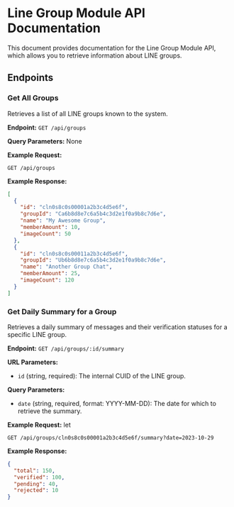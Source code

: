 
# Line Group Module API Documentation

This document provides documentation for the Line Group Module API, which allows you to retrieve information about LINE groups.

## Endpoints

### Get All Groups

Retrieves a list of all LINE groups known to the system.

**Endpoint:** `GET /api/groups`

**Query Parameters:** None

**Example Request:**

```
GET /api/groups
```

**Example Response:**

```json
[
  {
    "id": "cln0s8c0s00001a2b3c4d5e6f",
    "groupId": "Ca6b8d8e7c6a5b4c3d2e1f0a9b8c7d6e",
    "name": "My Awesome Group",
    "memberAmount": 10,
    "imageCount": 50
  },
  {
    "id": "cln0s8c0s00011a2b3c4d5e6f",
    "groupId": "Ub6b8d8e7c6a5b4c3d2e1f0a9b8c7d6e",
    "name": "Another Group Chat",
    "memberAmount": 25,
    "imageCount": 120
  }
]
```

### Get Daily Summary for a Group

Retrieves a daily summary of messages and their verification statuses for a specific LINE group.

**Endpoint:** `GET /api/groups/:id/summary`

**URL Parameters:**

*   `id` (string, required): The internal CUID of the LINE group.

**Query Parameters:**

*   `date` (string, required, format: YYYY-MM-DD): The date for which to retrieve the summary.

**Example Request:**
let
```
GET /api/groups/cln0s8c0s00001a2b3c4d5e6f/summary?date=2023-10-29
```

**Example Response:**

```json
{
  "total": 150,
  "verified": 100,
  "pending": 40,
  "rejected": 10
}
```
